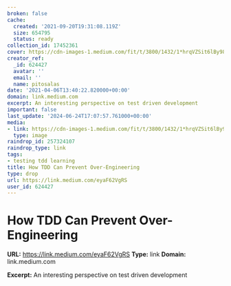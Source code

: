 ```yaml
---
broken: false
cache:
  created: '2021-09-20T19:31:08.119Z'
  size: 654795
  status: ready
collection_id: 17452361
cover: https://cdn-images-1.medium.com/fit/t/3800/1432/1*hrqVZSit6lBy98F0ySpHxA.jpeg
creator_ref:
  _id: 624427
  avatar: ''
  email: ''
  name: pitosalas
date: '2021-04-06T13:40:22.820000+00:00'
domain: link.medium.com
excerpt: An interesting perspective on test driven development
important: false
last_update: '2024-06-24T17:07:57.761000+00:00'
media:
- link: https://cdn-images-1.medium.com/fit/t/3800/1432/1*hrqVZSit6lBy98F0ySpHxA.jpeg
  type: image
raindrop_id: 257324107
raindrop_type: link
tags:
- testing tdd learning
title: How TDD Can Prevent Over-Engineering
type: drop
url: https://link.medium.com/eyaF62VgRS
user_id: 624427
---
```


# How TDD Can Prevent Over-Engineering

**URL:** https://link.medium.com/eyaF62VgRS
**Type:** link
**Domain:** link.medium.com

**Excerpt:** An interesting perspective on test driven development
